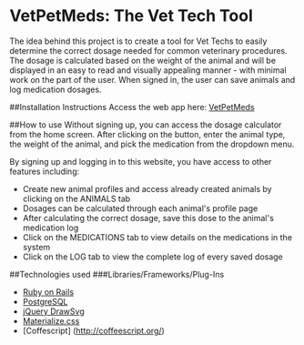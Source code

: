 # VetPetMeds: The Vet Tech Tool

The idea behind this project is to create a tool for Vet Techs to easily determine the correct dosage needed for common veterinary procedures. The dosage is calculated based on the weight of the animal and will be displayed in an easy to read and visually appealing manner - with minimal work on the part of the user. When signed in, the user can save animals and log medication dosages.

##Installation Instructions
Access the web app here: [VetPetMeds](https://vetpetmeds.herokuapp.com/)

##How to use
Without signing up, you can access the dosage calculator from the home screen. After clicking on the button, enter the animal type, the weight of the animal, and pick the medication from the dropdown menu. 

By signing up and logging in to this website, you have access to other features including:
* Create new animal profiles and access already created animals by clicking on the ANIMALS tab
* Dosages can be calculated through each animal's profile page
* After calculating the correct dosage, save this dose to the animal's medication log
* Click on the MEDICATIONS tab to view details on the medications in the system
* Click on the LOG tab to view the complete log of every saved dosage

##Technologies used
###Libraries/Frameworks/Plug-Ins
* [Ruby on Rails](http://rubyonrails.org/)
* [PostgreSQL](http://www.postgresql.org/)
* [jQuery DrawSvg](http://lcdsantos.github.io/jquery-drawsvg/)
* [Materialize.css](http://materializecss.com/)
* [Coffescript] (http://coffeescript.org/)
